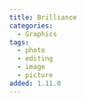 ```yaml
---
title: Brilliance
categories:
  - Graphics
tags:
  - photo
  - editing
  - image
  - picture
added: 1.11.0
---
```

